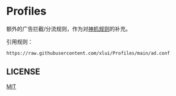 # Profiles

额外的广告拦截/分流规则，作为对[神机规则](https://github.com/DivineEngine/Profiles/tree/master)的补充。

引用规则：

```
https://raw.githubusercontent.com/xlui/Profiles/main/ad.conf
```

## LICENSE

[MIT](LICENSE)
